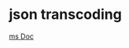 ﻿# json transcoding

[ms Doc](https://learn.microsoft.com/en-us/aspnet/core/grpc/json-transcoding?view=aspnetcore-8.0)
